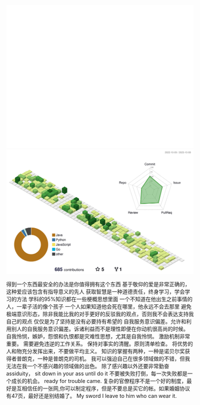 ![Metrics](/github-metrics.svg)
![Metrics](/profile-3d-contrib/profile-green-animate.svg)

得到一个东西最安全的办法是你值得拥有这个东西
基于敬仰的爱是非常正确的，这种爱应该包含有指导意义的先人
获取智慧是一种道德责任，终身学习，学会学习的方法
学科的95%知识都在一些梗概思想里面
一个不知道在他出生之前事情的人，一辈子活的像个孩子
一个人如果知道他会死在哪里，他永远不会去那里
避免极端意识形态，除非我能比我的对手更好的反驳我的观点，否则我不会表达支持我自己的观点
仅仅是为了坚持是没有必要持有希望的
自我服务意识偏差。允许和利用别人的自我服务意识偏差。诉诸利益而不是理性即便在你动机很高尚的时候。
自我怜悯，嫉妒，怨恨和仇恨都是灾难性思想，尤其是自我怜悯。
激励机制非常重要。
需要避免违逆的工作关系。 
保持对事实的清醒。原则清单检查。
将优势的人和物充分发挥出来，不要做平均主义。
知识的掌握有两种，一种是诺贝尔奖获得者普朗克，一种是普朗克的司机。
我可以强迫自己在很多领域做的不错，但我无法在我一个不感兴趣的领域做的出色。 
除了感兴趣以外还要非常勤奋assiduity， sit down in your ass until do it
不要被失败打倒，每一次失败都是一个成长的机会。 ready for trouble came.
复杂的官僚程序不是一个好的制度，最好是互相信任的一张网,你可以制定程序，但是不要总是买它的帐。如果婚姻协议有47页，最好还是别结婚了。
My sword I leave to him who can wear it.
